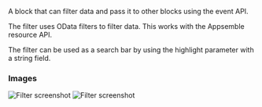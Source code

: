 A block that can filter data and pass it to other blocks using the event API.

The filter uses OData filters to filter data. This works with the Appsemble resource API.

The filter can be used as a search bar by using the highlight parameter with a string field.

### Images

![Filter screenshot](https://gitlab.com/appsemble/appsemble/-/raw/0.31.1-test.0/config/assets/filter.png)
![Filter screenshot](https://gitlab.com/appsemble/appsemble/-/raw/0.31.1-test.0/config/assets/filter-search-bar.png)
